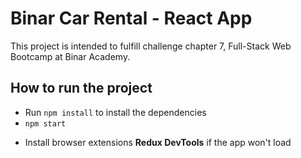 # Binar Car Rental - React App

This project is intended to fulfill challenge chapter 7, Full-Stack Web Bootcamp at Binar Academy.

## How to run the project
- Run `npm install` to install the dependencies
- `npm start`
+ Install browser extensions **Redux DevTools** if the app won't load
